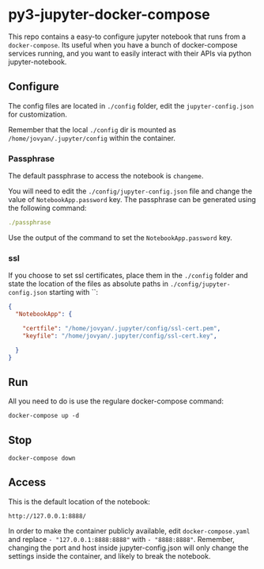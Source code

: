 # py3-jupyter-docker-compose

This repo contains a easy-to configure jupyter notebook that runs from a `docker-compose`. Its useful when you have a
bunch of docker-compose services running, and you want to easily interact with their APIs via python jupyter-notebook.

##  Configure

The config files are located in `./config` folder, edit the `jupyter-config.json` for customization.

Remember that the local `./config` dir is mounted as `/home/jovyan/.jupyter/config` within the container.

### Passphrase

The default passphrase to access the notebook is `changeme`.

You will need to edit the `./config/jupyter-config.json` file and change the value of `NotebookApp.password` key. The
passphrase can be generated using the following command:

```yaml
./passphrase
```

Use the output of the command to set the `NotebookApp.password` key.

### ssl

If you choose to set ssl certificates, place them in the `./config` folder and state the location of the files
as absolute paths in `./config/jupyter-config.json` starting with ``:

```json
{
  "NotebookApp": {

    "certfile": "/home/jovyan/.jupyter/config/ssl-cert.pem",
    "keyfile": "/home/jovyan/.jupyter/config/ssl-cert.key",

  }
}
```

## Run

All you need to do is use the regulare docker-compose command:

```
docker-compose up -d
```

## Stop

```
docker-compose down

```

## Access

This is the default location of the notebook:

```
http://127.0.0.1:8888/
```


In order to make the container publicly available, edit `docker-compose.yaml` and replace `- "127.0.0.1:8888:8888"` 
with `- "8888:8888"`. Remember, changing the port and host inside jupyter-config.json will only change the settings
inside the container, and likely to break the notebook.
